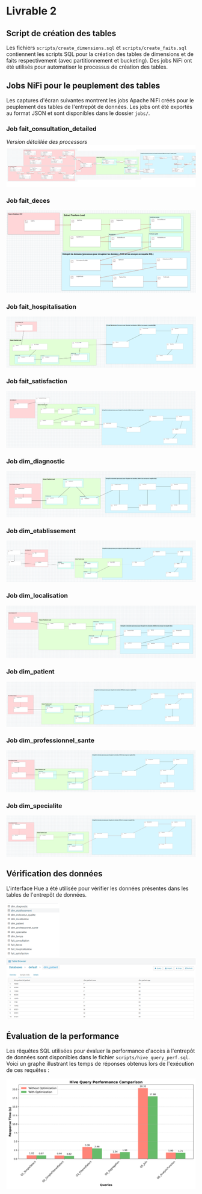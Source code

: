 # Livrable 2 

## Script de création des tables

Les fichiers `scripts/create_dimensions.sql` et `scripts/create_faits.sql` contiennent les scripts SQL pour la création des tables de dimensions et de faits respectivement (avec partitionnement et bucketing). Des jobs NiFi ont été utilisés pour automatiser le processus de création des tables.

## Jobs NiFi pour le peuplement des tables

Les captures d'écran suivantes montrent les jobs Apache NiFi créés pour le peuplement des tables de l'entrepôt de données. Les jobs ont été exportés au format JSON et sont disponibles dans le dossier `jobs/`.

### Job fait_consultation_detailed
*Version détaillée des processors*
![Job fait_consultation_detailed](images/job_fait_consultation_detailed.png)

### Job fait_deces
![Job fait_deces](images/job_fait_deces.png)

### Job fait_hospitalisation
![Job fait_hospitalisation](images/job_fait_hospitalisation.png)

### Job fait_satisfaction
![Job fait_satisfaction](images/job_fait_satisfaction.png)

### Job dim_diagnostic
![Job dim_diagnostic](images/job_dim_diagnostic.png)

### Job dim_etablissement
![Job dim_etablissement](images/job_dim_etablissement.png)

### Job dim_localisation
![Job dim_localisation](images/job_dim_localisation.png)

### Job dim_patient
![Job dim_patient](images/job_dim_patient.png)

### Job dim_professionnel_sante
![Job dim_professionnel_sante](images/job_dim_professionnel_sante.png)

### Job dim_specialite
![Job dim_specialite](images/job_dim_specialite.png)


## Vérification des données

L'interface Hue a été utilisée pour vérifier les données présentes dans les tables de l'entrepôt de données.

![Vérification des données](images/hue_tables.png)
![Vérification des données](images/hue_data.png)

## Évaluation de la performance

Les rêquêtes SQL utilisées pour évaluer la performance d'accès à l'entrepôt de données sont disponibles dans le fichier `scripts/hive_query_perf.sql`. Voici un graphe illustrant les temps de réponses obtenus lors de l'exécution de ces requêtes :

![Performance Graph](images/hive_query_perf_comparison.png)
